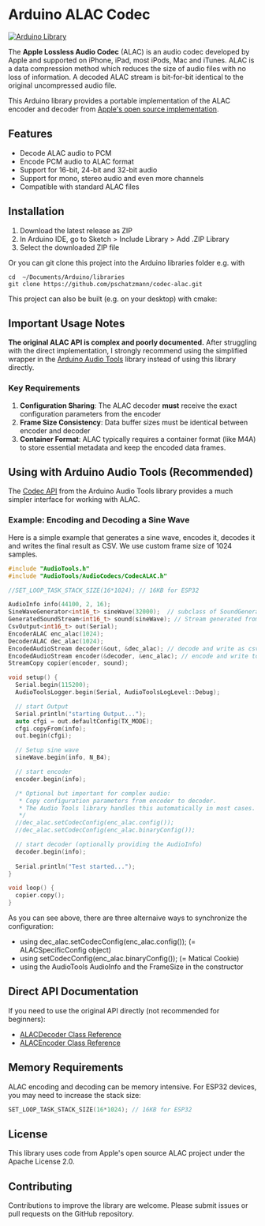 # Arduino ALAC Codec

[![Arduino Library](https://img.shields.io/badge/Arduino-Library-blue.svg)](https://www.arduino.cc/reference/en/libraries/)

The __Apple Lossless Audio Codec__ (ALAC) is an audio codec developed by Apple and supported on iPhone, iPad, most iPods, Mac and iTunes. ALAC is a data compression method which reduces the size of audio files with no loss of information. A decoded ALAC stream is bit-for-bit identical to the original uncompressed audio file.

This Arduino library provides a portable implementation of the ALAC encoder and decoder from [Apple's open source implementation](https://github.com/macosforge/alac).

## Features

- Decode ALAC audio to PCM
- Encode PCM audio to ALAC format
- Support for 16-bit, 24-bit and 32-bit audio
- Support for mono, stereo audio and even more channels
- Compatible with standard ALAC files

## Installation

1. Download the latest release as ZIP
2. In Arduino IDE, go to Sketch > Include Library > Add .ZIP Library
3. Select the downloaded ZIP file

Or you can git clone this project into the Arduino libraries folder e.g. with

```
cd  ~/Documents/Arduino/libraries
git clone https://github.com/pschatzmann/codec-alac.git
```

This project can also be built (e.g. on your desktop) with cmake:


## Important Usage Notes

**The original ALAC API is complex and poorly documented.** After struggling with the direct implementation, I strongly recommend using the simplified wrapper in the [Arduino Audio Tools](https://github.com/pschatzmann/arduino-audio-tools) library instead of using this library directly.

### Key Requirements

1. **Configuration Sharing**: The ALAC decoder **must** receive the exact configuration parameters from the encoder
2. **Frame Size Consistency**: Data buffer sizes must be identical between encoder and decoder
3. **Container Format**: ALAC typically requires a container format (like M4A) to store essential metadata and keep the encoded data frames.

## Using with Arduino Audio Tools (Recommended)

The [Codec API](https://github.com/pschatzmann/arduino-audio-tools/wiki/Encoding-and-Decoding-of-Audio) from the Arduino Audio Tools library provides a much simpler interface for working with ALAC.

### Example: Encoding and Decoding a Sine Wave

Here is a simple example that generates a sine wave, encodes it, decodes it and writes the final result as CSV. We use custom frame size of 1024 samples.

```C++
#include "AudioTools.h"
#include "AudioTools/AudioCodecs/CodecALAC.h"

//SET_LOOP_TASK_STACK_SIZE(16*1024); // 16KB for ESP32

AudioInfo info(44100, 2, 16);
SineWaveGenerator<int16_t> sineWave(32000);  // subclass of SoundGenerator with max amplitude of 32000
GeneratedSoundStream<int16_t> sound(sineWave); // Stream generated from sine wave
CsvOutput<int16_t> out(Serial);
EncoderALAC enc_alac(1024);
DecoderALAC dec_alac(1024);
EncodedAudioStream decoder(&out, &dec_alac); // decode and write as csv
EncodedAudioStream encoder(&decoder, &enc_alac); // encode and write to decoder
StreamCopy copier(encoder, sound);     

void setup() {
  Serial.begin(115200);
  AudioToolsLogger.begin(Serial, AudioToolsLogLevel::Debug);

  // start Output
  Serial.println("starting Output...");
  auto cfgi = out.defaultConfig(TX_MODE);
  cfgi.copyFrom(info);
  out.begin(cfgi);

  // Setup sine wave
  sineWave.begin(info, N_B4);

  // start encoder
  encoder.begin(info);

  /* Optional but important for complex audio:
   * Copy configuration parameters from encoder to decoder.
   * The Audio Tools library handles this automatically in most cases.
   */
  //dec_alac.setCodecConfig(enc_alac.config()); 
  //dec_alac.setCodecConfig(enc_alac.binaryConfig());

  // start decoder (optionally providing the AudioInfo)
  decoder.begin(info);
  
  Serial.println("Test started...");
}

void loop() { 
  copier.copy();
}
```
As you can see above, there are three alternaive ways to synchronize the configuration:

- using dec_alac.setCodecConfig(enc_alac.config()); (= ALACSpecificConfig object)
- using setCodecConfig(enc_alac.binaryConfig()); (= Matical Cookie)
- using the AudioTools AudioInfo and the FrameSize in the constructor

## Direct API Documentation

If you need to use the original API directly (not recommended for beginners):

- [ALACDecoder Class Reference](https://pschatzmann.github.io/codec-alac/html/classALACDecoder.html)
- [ALACEncoder Class Reference](https://pschatzmann.github.io/codec-alac/html/classALACEncoder.html)

## Memory Requirements

ALAC encoding and decoding can be memory intensive. For ESP32 devices, you may need to increase the stack size:

```C++
SET_LOOP_TASK_STACK_SIZE(16*1024); // 16KB for ESP32
```

## License

This library uses code from Apple's open source ALAC project under the Apache License 2.0.

## Contributing

Contributions to improve the library are welcome. Please submit issues or pull requests on the GitHub repository.


